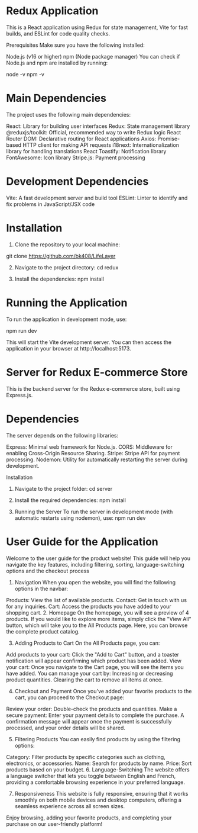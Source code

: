 # Redux Application

This is a React application using Redux for state management, Vite for fast builds, and ESLint for code quality checks.

Prerequisites
Make sure you have the following installed:

Node.js (v16 or higher)
npm (Node package manager)
You can check if Node.js and npm are installed by running:

node -v
npm -v

# Main Dependencies

The project uses the following main dependencies:

React: Library for building user interfaces
Redux: State management library
@reduxjs/toolkit: Official, recommended way to write Redux logic
React Router DOM: Declarative routing for React applications
Axios: Promise-based HTTP client for making API requests
i18next: Internationalization library for handling translations
React Toastify: Notification library
FontAwesome: Icon library
Stripe.js: Payment processing

# Development Dependencies

Vite: A fast development server and build tool
ESLint: Linter to identify and fix problems in JavaScript/JSX code

# Installation

1. Clone the repository to your local machine:

git clone https://github.com/bk408/LifeLayer

2. Navigate to the project directory:
   cd redux

3. Install the dependencies:
   npm install

# Running the Application

To run the application in development mode, use:

npm run dev

This will start the Vite development server. You can then access the application in your browser at http://localhost:5173.

# Server for Redux E-commerce Store
This is the backend server for the Redux e-commerce store, built using Express.js.

# Dependencies
The server depends on the following libraries:

Express: Minimal web framework for Node.js.
CORS: Middleware for enabling Cross-Origin Resource Sharing.
Stripe: Stripe API for payment processing.
Nodemon: Utility for automatically restarting the server during development.

Installation
1. Navigate to the project folder:
  cd server

2. Install the required dependencies:
  npm install

3. Running the Server
To run the server in development mode (with automatic restarts using nodemon), use:
 npm run dev


# User Guide for the Application

Welcome to the user guide for the product website! This guide will help you navigate the key features, including filtering, sorting, language-switching options and the checkout process

1. Navigation
   When you open the website, you will find the following options in the navbar:

Products: View the list of available products.
Contact: Get in touch with us for any inquiries.
Cart: Access the products you have added to your shopping cart. 2. Homepage
On the homepage, you will see a preview of 4 products. If you would like to explore more items, simply click the "View All" button, which will take you to the All Products page. Here, you can browse the complete product catalog.

3. Adding Products to Cart
   On the All Products page, you can:

Add products to your cart: Click the "Add to Cart" button, and a toaster notification will appear confirming which product has been added.
View your cart: Once you navigate to the Cart page, you will see the items you have added. You can manage your cart by:
Increasing or decreasing product quantities.
Clearing the cart to remove all items at once. 

4. Checkout and Payment
Once you've added your favorite products to the cart, you can proceed to the Checkout page:

Review your order: Double-check the products and quantities.
Make a secure payment: Enter your payment details to complete the purchase.
A confirmation message will appear once the payment is successfully processed, and your order details will be shared.

5. Filtering Products
You can easily find products by using the filtering options:

Category: Filter products by specific categories such as clothing, electronics, or accessories.
Name: Search for products by name.
Price: Sort products based on your budget.
6. Language-Switching
The website offers a language switcher that lets you toggle between English and French, providing a comfortable browsing experience in your preferred language.

7. Responsiveness
This website is fully responsive, ensuring that it works smoothly on both mobile devices and desktop computers, offering a seamless experience across all screen sizes.

Enjoy browsing, adding your favorite products, and completing your purchase on our user-friendly platform!

